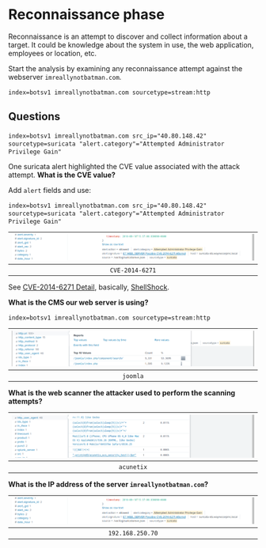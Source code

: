# Reconnaissance phase

Reconnaissance is an attempt to discover and collect information about a target. It could be knowledge about the 
system in use, the web application, employees or location, etc.

Start the analysis by examining any reconnaissance attempt against the webserver `imreallynotbatman.com`.

    index=botsv1 imreallynotbatman.com sourcetype=stream:http

## Questions

    index=botsv1 imreallynotbatman.com src_ip="40.80.148.42" sourcetype=suricata "alert.category"="Attempted Administrator Privilege Gain"

One suricata alert highlighted the CVE value associated with the attack attempt. **What is the CVE value?**

Add `alert` fields and use:

    index=botsv1 imreallynotbatman.com src_ip="40.80.148.42" sourcetype=suricata "alert.category"="Attempted Administrator Privilege Gain"

| ![CVE](../../_static/images/splunk-wayne1.png) |
|:----------------------------------------------:|
|                `CVE-2014-6271`                 |

See [CVE-2014-6271 Detail](https://nvd.nist.gov/vuln/detail/CVE-2014-6271), basically, 
[ShellShock](https://www.yeahhub.com/shellshock-vulnerability-exploitation-metasploit-framework/).

**What is the CMS our web server is using?**

    index=botsv1 imreallynotbatman.com sourcetype=stream:http

| ![CMS](../../_static/images/splunk-wayne2.png) |
|:----------------------------------------------:|
|                    `joomla`                    |

**What is the web scanner the attacker used to perform the scanning attempts?**

| ![Scanner](../../_static/images/splunk-wayne3.png) |
|:--------------------------------------------------:|
|                     `acunetix`                     |

**What is the IP address of the server `imreallynotbatman.com`?**

| ![dest](../../_static/images/splunk-wayne1.png) |
|:-----------------------------------------------:|
|                `192.168.250.70`                 |



